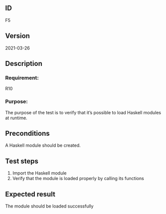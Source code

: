 ## ID

F5

## Version

2021-03-26

## Description

### Requirement: 
R10

### Purpose:
The purpose of the test is to verify that it’s possible to load Haskell modules at runtime.

## Preconditions
A Haskell module should be created.

## Test steps
1. Import the Haskell module
2. Verify that the module is loaded properly by calling its functions

## Expected result

The module should be loaded successfully